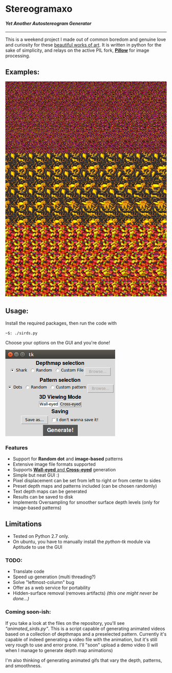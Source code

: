 # Stereogramaxo

#### *Yet Another Autostereogram Generator*

--------------

This is a weekend project I made out of common boredom and genuine love and curiosity for these [beautiful works of art](https://en.wikipedia.org/wiki/Autostereogram).
It is written in python for the sake of simplicity, and relays on the active PIL fork, [**Pillow**](https://python-pillow.github.io/) for image processing.

## Examples:

<img src="https://raw.githubusercontent.com/mexomagno/stereogramaxo/master/tres_tiburones.png" alt="Sharkies" width="750px;">


## Usage:
Install the required packages, then run the code with
```
~$: ./sirds.py
```

Choose your options on the GUI and you're done!

<img src="https://raw.githubusercontent.com/mexomagno/stereogramaxo/master/neat_gui.png" alt="Neat GUI">


### Features
- Support for **Random dot** and **image-based** patterns
- Extensive image file formats supported
- Supports [**Wall-eyed** and **Cross-eyed**](https://en.wikipedia.org/wiki/Autostereogram#Simulated_3D_perception) generation
- Simple but neat GUI :)
- Pixel displacement can be set from left to right or from center to sides
- Preset depth maps and patterns included (can be chosen randomly)
- Text depth maps can be generated
- Results can be saved to disk
- Implements Oversampling for smoother surface depth levels (only for image-based patterns)


## Limitations
- Tested on Python 2.7 only.
- On ubuntu, you have to manually install the *python-tk* module via Aptitude to use the GUI


### TODO:
- Translate code
- Speed up generation (multi threading?)
- Solve "leftmost-column" bug
- Offer as a web service for portability
- Hidden-surface removal (removes artifacts) *(this one might never be done...)*

### Coming soon-ish:
If you take a look at the files on the repository, you'll see *"animated_sirds.py"*.
This is a script capable of generating animated videos based on a collection of depthmaps and a preselected pattern.
Currently it's capable of indeed generating a video file with the animation, but it's still very rough to use and error prone. I'll "soon" upload a demo video (I will when I manage to generate depth map animations)

I'm also thinking of generating animated gifs that vary the depth, patterns, and smoothness.